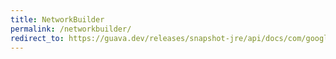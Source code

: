 ```yaml
---
title: NetworkBuilder
permalink: /networkbuilder/
redirect_to: https://guava.dev/releases/snapshot-jre/api/docs/com/google/common/graph/NetworkBuilder.html
---
```

